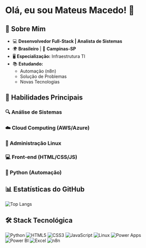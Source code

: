 # Olá, eu sou Mateus Macedo! 👋

## 🚀 Sobre Mim
- 💻 **Desenvolvedor Full-Stack | Analista de Sistemas**  
- 🌍 **Brasileiro** | 🏡 **Campinas-SP**  
- 🖥️ **Especialização:** Infraestrutura TI  
- 📚 **Estudando:** 
  - Automação (n8n) 
  - Solução de Problemas 
  - Novas Tecnologias

## 💼 Habilidades Principais
### 🔍 Análise de Sistemas
### ☁️ Cloud Computing (AWS/Azure)
### 🐧 Administração Linux
### 💻 Front-end (HTML/CSS/JS)
### 🐍 Python (Automação)

## 📊 Estatísticas do GitHub
![Top Langs](https://github-readme-stats.vercel.app/api/top-langs/?username=macedocedo&layout=compact&theme=dracula)

## 🛠 Stack Tecnológica
![Python](https://img.shields.io/badge/-Python-3776AB?logo=python&logoColor=white)
![HTML5](https://img.shields.io/badge/-HTML5-E34F26?logo=html5&logoColor=white)
![CSS3](https://img.shields.io/badge/-CSS3-1572B6?logo=css3&logoColor=white)
![JavaScript](https://img.shields.io/badge/-JavaScript-F7DF1E?logo=javascript&logoColor=black)
![Linux](https://img.shields.io/badge/-Linux-FCC624?logo=linux&logoColor=black)
![Power Apps](https://img.shields.io/badge/-Power_Apps-742774?logo=microsoft-powerapps&logoColor=white)
![Power BI](https://img.shields.io/badge/-Power_BI-F2C811?logo=powerbi&logoColor=black)
![Excel](https://img.shields.io/badge/-Excel-217346?logo=microsoftexcel&logoColor=white)
![n8n](https://img.shields.io/badge/-AUTOMAÇÃO(n8n)-00ADEF?logo=n8n&logoColor=white)
